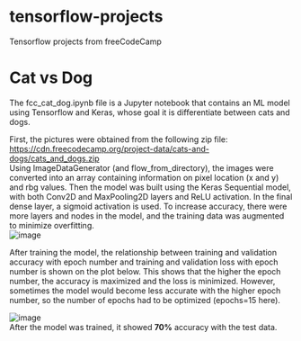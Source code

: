 # tensorflow-projects
 Tensorflow projects from freeCodeCamp

# Cat vs Dog
The fcc_cat_dog.ipynb file is a Jupyter notebook that contains an ML model using Tensorflow and Keras, whose goal it is differentiate between cats and dogs.

First, the  pictures were obtained from the following zip file:  
https://cdn.freecodecamp.org/project-data/cats-and-dogs/cats_and_dogs.zip  
Using ImageDataGenerator (and flow_from_directory), the images were converted into an array containing information on pixel location (x and y) and rbg values.
Then the model was built using the Keras Sequential model, with both Conv2D and MaxPooling2D layers
and ReLU activation. In the final dense layer, a sigmoid activation is used.
To increase accuracy, there were more layers and nodes in the model, and the training data was augmented to minimize overfitting.  
![image](https://github.com/user-attachments/assets/a6a31b3f-f920-4460-8a90-d422814f3b6c)

After training the model, the relationship between training and validation accuracy with epoch number and training and validation
loss with epoch number is shown on the plot below. This shows that the higher the epoch number, the accuracy is maximized and the loss is minimized.
However, sometimes the model would become less accurate with the higher epoch number, so the number of epochs had to be optimized (epochs=15 here).

![image](https://github.com/user-attachments/assets/46c449f1-0f29-40d6-89c2-3c046e4ca49f)  
After the model was trained, it showed **70%** accuracy with the test data.
